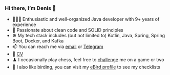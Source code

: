 ### Hi there, I’m Denis 👋
- 👨🏻‍💻 Enthusiastic and well-organized Java developer with 9+ years of experience
- 🧹 Passionate about clean code and SOLID principles
- ⚙️ My tech stack includes (but not limited to) Kotlin, Java, Spring, Spring Boot, Docker, and Kafka
- 📫 You can reach me via [email](mailto:timakden@icloud.com) or [Telegram](https://t.me/timakden)
- 📜 [CV](https://github.com/timakden/timakden/files/11753827/CV.pdf)
- ♟️ I occasionally play chess, feel free to [challenge](https://www.chess.com/member/timakden) me on a game or two
- 🦉 I also like birding, you can visit my [eBird profile](https://ebird.org/profile/MjY5Nzk0NA) to see my checklists

<!--
**timakden/timakden** is a ✨ _special_ ✨ repository because its `README.md` (this file) appears on your GitHub profile.

Here are some ideas to get you started:

- 🔭 I’m currently working on ...
- 🌱 I’m currently learning ...
- 👯 I’m looking to collaborate on ...
- 🤔 I’m looking for help with ...
- 💬 Ask me about ...
- 📫 How to reach me: ...
- 😄 Pronouns: ...
- ⚡ Fun fact: ...
-->
